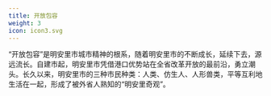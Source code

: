 ```yaml
---
title: 开放包容
weight: 3
icon: icon3.svg
---
```


“开放包容”是明安里市城市精神的根系，随着明安里市的不断成长，延续下去，源远流长。自建市起，明安里市凭借港口优势站在全省改革开放的最前沿，勇立潮头。长久以来，明安里市的三种市民种类：人类、仿生人、人形兽类，平等互利地生活在一起，形成了被外省人熟知的“明安里奇观”。
